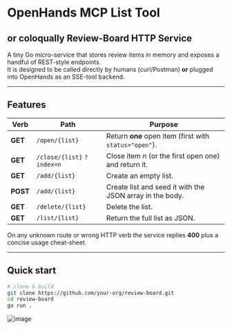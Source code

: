# OpenHands MCP List Tool
## or coloqually Review-Board HTTP Service

A tiny Go micro-service that stores review items in memory and exposes a handful
of REST-style endpoints.  
It is designed to be called directly by humans (curl/Postman) **or** plugged into
OpenHands as an SSE-tool backend.

---

## Features

| Verb | Path | Purpose |
|------|------|---------|
| **GET**  | `/open/{list}`              | Return **one** open item (first with `status="open"`). |
| **GET**  | `/close/{list}` `?index=n`  | Close item *n* (or the first open one) and return it. |
| **GET**  | `/add/{list}`               | Create an empty list. |
| **POST** | `/add/{list}`               | Create list and seed it with the JSON array in the body. |
| **GET**  | `/delete/{list}`            | Delete the list. |
| **GET**  | `/list/{list}`              | Return the full list as JSON. |

On any unknown route or wrong HTTP verb the service replies **400** plus a
concise usage cheat-sheet.

---

## Quick start

```bash
# clone & build
git clone https://github.com/your-org/review-board.git
cd review-board
go run .

```
![image](https://github.com/user-attachments/assets/aef7325d-34a5-4aa1-a5ba-84b8a7948a50)
